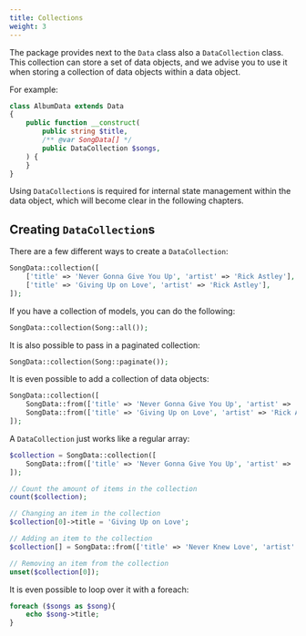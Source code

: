 ```yaml
---
title: Collections
weight: 3
---
```


The package provides next to the `Data` class also a `DataCollection` class. This collection can store a set of data objects, and we advise you to use it when storing a collection of data objects within a data object.

For example:

```php
class AlbumData extends Data
{
    public function __construct(
        public string $title,
        /** @var SongData[] */
        public DataCollection $songs,
    ) {
    }
}
```

Using `DataCollection`s is required for internal state management within the data object, which will become clear in the following chapters.

## Creating `DataCollection`s

There are a few different ways to create a `DataCollection`:

```php
SongData::collection([
    ['title' => 'Never Gonna Give You Up', 'artist' => 'Rick Astley'],
    ['title' => 'Giving Up on Love', 'artist' => 'Rick Astley'],
]);
```

If you have a collection of models, you can do the following:

```php
SongData::collection(Song::all());
```

It is also possible to pass in a paginated collection:

```php
SongData::collection(Song::paginate());
```

It is even possible to add a collection of data objects:

```php
SongData::collection([
    SongData::from(['title' => 'Never Gonna Give You Up', 'artist' => 'Rick Astley']),
    SongData::from(['title' => 'Giving Up on Love', 'artist' => 'Rick Astley']),
]);
```

A `DataCollection` just works like a regular array:

```php
$collection = SongData::collection([
    SongData::from(['title' => 'Never Gonna Give You Up', 'artist' => 'Rick Astley'])
]);

// Count the amount of items in the collection
count($collection);

// Changing an item in the collection
$collection[0]->title = 'Giving Up on Love';

// Adding an item to the collection
$collection[] = SongData::from(['title' => 'Never Knew Love', 'artist' => 'Rick Astley']);

// Removing an item from the collection
unset($collection[0]);
```

It is even possible to loop over it with a foreach:

```php
foreach ($songs as $song){
    echo $song->title;
}
```

